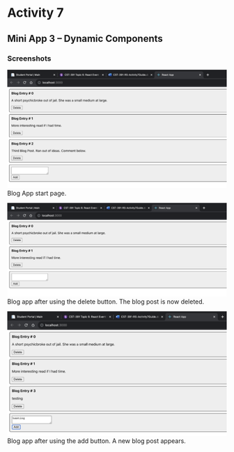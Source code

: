 # Activity 7

## Mini App 3 – Dynamic Components

### Screenshots
![Blog_StartPage](BlogStartPage.png)
Blog App start page.

![Blog_delete](BlogDelete.png)
Blog app after using the delete button. The blog post is now deleted.


![Blog_add](BlogAdd.png)
Blog app after using the add button. A new blog post appears.


